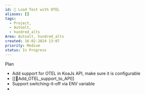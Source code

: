 ```yaml
---
id: 🎯 Load Test with OTEL
aliases: []
tags:
  - Project,
  - Autoalt,
  - hundred_alts
Area: Autoalt, hundred_alts
created: 16-02-2024 13:07
priority: Medium
status: In Progress
---
```


Plan
* Add support for OTEL in KoaJs API, make sure it is configurable
* [[🎯Add_OTEL_support_to_API]]
* Support switching-it-off via ENV variable
* 
